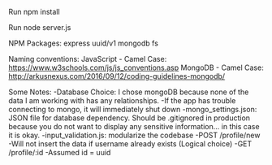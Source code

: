 Run npm install

Run node server.js

NPM Packages:
express
uuid/v1
mongodb
fs

Naming conventions:
JavaScript - Camel Case: https://www.w3schools.com/js/js_conventions.asp
MongoDB - Camel Case: http://arkusnexus.com/2016/09/12/coding-guidelines-mongodb/

Some Notes: 
-Database Choice: I chose mongoDB because none of the data I am working with has any relationships.
-If the app has trouble connecting to mongo, it will immediately shut down
-mongo_settings.json: JSON file for database dependency. Should be .gitignored in production because you do not want to display any sensitive information... in this case it is okay.
-input_validation.js: modularize the codebase
-POST /profile/new
	-Will not insert the data if username already exists (Logical choice)
-GET /profile/:id
	-Assumed id = uuid
